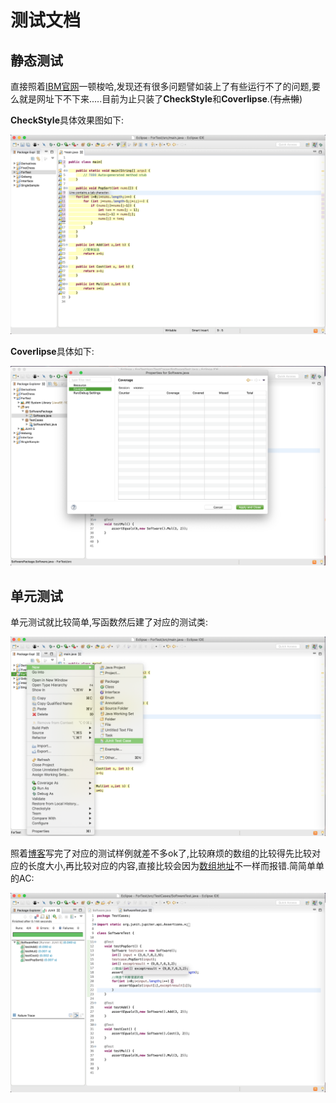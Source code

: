 # 测试文档

## 静态测试

直接照着[IBM官网](https://www.ibm.com/developerworks/cn/java/j-ap01117/index.html)一顿梭哈,发现还有很多问题譬如装上了有些运行不了的问题,要么就是网址下不下来.....目前为止只装了**CheckStyle**和**Coverlipse**.(~~有点懒~~)

**CheckStyle**具体效果图如下:

![](pic/5.png)

**Coverlipse**具体如下:

![](pic/3.png)

## 单元测试

单元测试就比较简单,写函数然后建了对应的测试类:

![](pic/1.png)

照着[博客](https://blog.csdn.net/fulishafulisha/article/details/80158392)写完了对应的测试样例就差不多ok了,比较麻烦的数组的比较得先比较对应的长度大小,再比较对应的内容,直接比较会因为[数组地址](https://bbs.csdn.net/topics/390657835)不一样而报错.简简单单的AC:

![](pic/4.png)